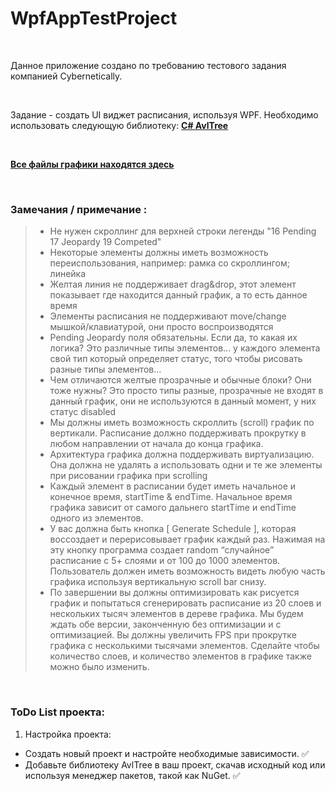 # **WpfAppTestProject**
<p>&nbsp;</p>

Данное приложение создано по требованию тестового задания компанией Cybernetically.
<p>&nbsp;</p>

Задание - создать UI виджет расписания, используя WPF. Необходимо использовать следующую библиотеку: **[C# AvlTree](https://github.com/bitlush/avl-tree-c-sharp/blob/master/Bitlush.AvlTree/AvlTree.cs)**
<p>&nbsp;</p>

**[Все файлы графики находятся здесь](https://drive.google.com/file/d/1tyPCxilWV9np-O6nQJCraD3VWpzITjIw)**
<p>&nbsp;</p>

### **Замечания / примечание :**
>* Не нужен скроллинг для верхней строки легенды "16 Pending 17 Jeopardy 19 Competed"
>* Некоторые элементы должны иметь возможность переиспользования, например: рамка со скроллингом; линейка
>* Желтая линия не поддерживает drag&drop, этот элемент показывает где находится данный график, а то есть данное время
>* Элементы расписания не поддерживают move/change мышкой/клавиатурой, они просто воспроизводятся
>* Pending Jeopardy поля обязательны. Если да, то какая их логика? Это различные типы элементов... у каждого элемента свой тип который определяет статус, того чтобы рисовать разные типы элементов... 
>* Чем отличаются желтые прозрачные и обычные блоки? Они тоже нужны? Это просто типы разные, прозрачные не входят в данный график, они не используются в данный момент, у них статус disabled
>* Мы должны иметь возможность скроллить (scroll) график по вертикали. Расписание должно поддерживать прокрутку в любом направлении от начала до конца графика.
>* Архитектура графика должна поддерживать виртуализацию. Она должна не удалять а использовать одни и те же элементы при рисовании графика при scrolling
>* Каждый элемент в расписании будет иметь начальное и конечное время, startTime & endTime. Начальное время графика зависит от самого дальнего startTime и endTime одного из элементов.
>* У вас должна быть кнопка [ Generate Schedule ], которая воссоздает и перерисовывает график каждый раз. Нажимая на эту кнопку программа создает random “случайное” расписание с 5+ слоями и от 100 до 1000 элементов. Пользователь должен иметь возможность видеть любую часть графика используя вертикальную scroll bar снизу.
>* По завершении вы должны оптимизировать как рисуется график и попытаться сгенерировать расписание из 20 слоев и нескольких тысяч элементов в дереве графика. Мы будем ждать обе версии, законченную без оптимизации и с оптимизацией. Вы должны увеличить FPS при прокрутке графика с несколькими тысячами элементов. Сделайте чтобы количество слоев, и количество элементов в графике также можно было изменить.
<p>&nbsp;</p>

### **ToDo List проекта:**
1.	Настройка проекта:
* Создать новый проект и настройте необходимые зависимости. :white_check_mark:
* Добавьте библиотеку AvlTree в ваш проект, скачав исходный код или используя менеджер пакетов, такой как NuGet. :white_check_mark:
